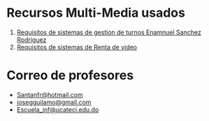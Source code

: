 # Recursos Multi-Media usados
1. [Requisitos de sistemas de gestion de turnos Enamnuel Sanchez Rodriguez](https://miucateciedu-my.sharepoint.com/:w:/g/personal/20210618_miucateci_edu_do/EQubRFKV-ThIpX_sRr9jIdABJmg16MroLdqLsq8yR3qaiA?e=88BPY7)
2. [Requisitos de sistemas de Renta de video]( )

# Correo de profesores
- Santanfr@hotmail.com
- josegguilamo@gmail.com
- Escuela_inf@ucateci.edu.do
